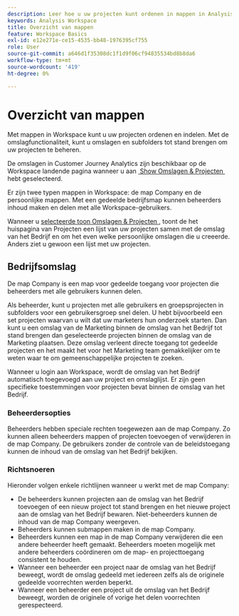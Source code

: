 ```yaml
---
description: Leer hoe u uw projecten kunt ordenen in mappen in Analysis Workspace.
keywords: Analysis Workspace
title: Overzicht van mappen
feature: Workspace Basics
exl-id: e12e271e-ce15-4535-bb48-1976395cf755
role: User
source-git-commit: a646d1f35308dc1f1d9f06cf94835534bd8b8da6
workflow-type: tm+mt
source-wordcount: '419'
ht-degree: 0%

---
```


# Overzicht van mappen

Met mappen in Workspace kunt u uw projecten ordenen en indelen. Met de omslagfunctionaliteit, kunt u omslagen en subfolders tot stand brengen om uw projecten te beheren.

De omslagen in Customer Journey Analytics zijn beschikbaar op de Workspace landende pagina wanneer u aan [&#x200B; Show Omslagen &amp; Projecten &#x200B;](../freeform-overview.md#show-selector) hebt geselecteerd.

Er zijn twee typen mappen in Workspace: de map Company en de persoonlijke mappen. Met een gedeelde bedrijfsmap kunnen beheerders inhoud maken en delen met alle Workspace-gebruikers.

Wanneer u [&#x200B; selecteerde toon Omslagen &amp; Projecten &#x200B;](../freeform-overview.md#show-selector), toont de het huispagina van Projecten een lijst van uw projecten samen met de omslag van het Bedrijf en om het even welke persoonlijke omslagen die u creeerde. Anders ziet u gewoon een lijst met uw projecten.


## Bedrijfsomslag

De map Company is een map voor gedeelde toegang voor projecten die beheerders met alle gebruikers kunnen delen.

Als beheerder, kunt u projecten met alle gebruikers en groepsprojecten in subfolders voor een gebruikersgroep snel delen. U hebt bijvoorbeeld een set projecten waarvan u wilt dat uw marketers hun onderzoek starten. Dan kunt u een omslag van de Marketing binnen de omslag van het Bedrijf tot stand brengen dan geselecteerde projecten binnen de omslag van de Marketing plaatsen. Deze omslag verleent directe toegang tot gedeelde projecten en het maakt het voor het Marketing team gemakkelijker om te weten waar te om gemeenschappelijke projecten te zoeken.

Wanneer u login aan Workspace, wordt de omslag van het Bedrijf automatisch toegevoegd aan uw project en omslaglijst. Er zijn geen specifieke toestemmingen voor projecten bevat binnen de omslag van het Bedrijf.

### Beheerdersopties

Beheerders hebben speciale rechten toegewezen aan de map Company. Zo kunnen alleen beheerders mappen of projecten toevoegen of verwijderen in de map Company. De gebruikers zonder de controle van de beleidstoegang kunnen de inhoud van de omslag van het Bedrijf bekijken.

<!--
![The Projects page showing the admin options.](/help/analysis-workspace/build-workspace-project/assets/admin-options.png)

Non-Admins have limited options.

![The Projects page showing the non-admin options for folders.](/help/analysis-workspace/build-workspace-project/assets/non-admin-folder-options.png)

-->

### Richtsnoeren

Hieronder volgen enkele richtlijnen wanneer u werkt met de map Company:

- De beheerders kunnen projecten aan de omslag van het Bedrijf toevoegen of een nieuw project tot stand brengen en het nieuwe project aan de omslag van het Bedrijf bewaren. Niet-beheerders kunnen de inhoud van de map Company weergeven.
- Beheerders kunnen submappen maken in de map Company.
- Beheerders kunnen een map in de map Company verwijderen die een andere beheerder heeft gemaakt. Beheerders moeten mogelijk met andere beheerders coördineren om de map- en projecttoegang consistent te houden.
- Wanneer een beheerder een project naar de omslag van het Bedrijf beweegt, wordt de omslag gedeeld met iedereen zelfs als de originele gedeelde voorrechten werden beperkt.
- Wanneer een beheerder een project uit de omslag van het Bedrijf beweegt, worden de originele of vorige het delen voorrechten gerespecteerd.
